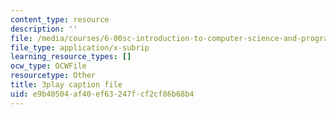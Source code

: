 ```yaml
---
content_type: resource
description: ''
file: /media/courses/6-00sc-introduction-to-computer-science-and-programming-spring-2011/e9b40504af40ef63247fcf2cf86b68b4_FBpe3xFvPrQ.srt
file_type: application/x-subrip
learning_resource_types: []
ocw_type: OCWFile
resourcetype: Other
title: 3play caption file
uid: e9b40504-af40-ef63-247f-cf2cf86b68b4
---
```

